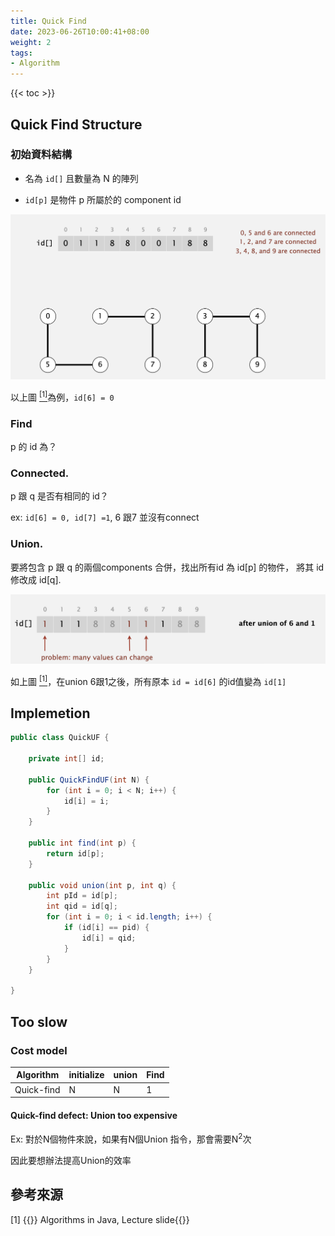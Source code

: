 ```yaml
---
title: Quick Find
date: 2023-06-26T10:00:41+08:00
weight: 2
tags:
- Algorithm
---
```


{{< toc >}}

## Quick Find Structure

### 初始資料結構

- 名為 `id[]` 且數量為 N 的陣列

- `id[p]` 是物件 p 所屬於的 component id



![quick-find-example](https://raw.githubusercontent.com/viccj/upic/master/uPic/quick-find-example.png)

以上圖 [<sup>[1]</sup>](#refer-anchor-1)為例，`id[6] = 0`



### Find

p 的 id 為？



### Connected.

p 跟 q 是否有相同的 id？

ex: `id[6] = 0, id[7] =1`, 6 跟7 並沒有connect



### Union.

要將包含 p 跟 q 的兩個components 合併，找出所有id 為 id[p] 的物件， 將其 id 修改成 id[q].

![quick-union-example](https://raw.githubusercontent.com/viccj/upic/master/uPic/quick-union-example.png)


如上圖 [<sup>[1]</sup>](#refer-anchor-1)，在union 6跟1之後，所有原本 `id = id[6]` 的id值變為 `id[1]`



## Implemetion

```Java
public class QuickUF {
    
    private int[] id;
    
    public QuickFindUF(int N) {
        for (int i = 0; i < N; i++) {
    	    id[i] = i;
    	}
    }
    
    public int find(int p) {
    	return id[p];
    }
    
    public void union(int p, int q) {
    	int pId = id[p];
    	int qid = id[q];
    	for (int i = 0; i < id.length; i++) {
            if (id[i] == pid) {
                id[i] = qid;
            }
    	}
    }
  
}
```

## Too slow

### Cost model

| Algorithm  | initialize | union | Find |
| ---------- | ---------- | ----- | ---- |
| Quick-find | N          | N     | 1    |



#### Quick-find defect: Union too expensive

Ex: 對於N個物件來說，如果有N個Union 指令，那會需要N<sup>2</sup>次

因此要想辦法提高Union的效率


## 參考來源

<div id="refer-anchor-1"></div>

[1] {{<ref-out href="https://algs4.cs.princeton.edu/lectures/keynote/15UnionFind.pdf">}} Algorithms in Java, Lecture slide{{</ref-out>}}


